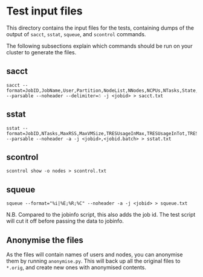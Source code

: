 # Test input files

This directory contains the input files for the tests, containing dumps of the output of `sacct`, `sstat`, `squeue`, and `scontrol` commands.

The following subsections explain which commands should be run on your cluster to generate the files.

## sacct
```
sacct --format=JobID,JobName,User,Partition,NodeList,NNodes,NCPUs,NTasks,State,Submit,Start,End,Timelimit,Elapsed,TotalCPU,CPUTime,UserCPU,SystemCPU,ReqMem,MaxRSS,MaxVMSize,ReqTRES,AllocTRES,TRESUsageInMax,TRESUsageInTot,TRESUsageOutTot,MaxDiskRead,MaxDiskWrite,MaxRSSNode,MaxRSSTask,MaxVMSizeNode,MaxVMSizeTask,MaxDiskReadNode,MaxDiskReadTask,MaxDiskWriteNode,MaxDiskWriteTask,Comment --parsable --noheader --delimiter=☃ -j <jobid> > sacct.txt
```

## sstat
```
sstat --format=JobID,NTasks,MaxRSS,MaxVMSize,TRESUsageInMax,TRESUsageInTot,TRESUsageOutTot,MaxDiskRead,MaxDiskWrite,MaxRSSNode,MaxRSSTask,MaxVMSizeNode,MaxVMSizeTask,MaxDiskReadNode,MaxDiskReadTask,MaxDiskWriteNode,MaxDiskWriteTask --parsable --noheader -a -j <jobid>,<jobid.batch> > sstat.txt
```

## scontrol
```
scontrol show -o nodes > scontrol.txt
```

## squeue
```
squeue --format="%i|%E;%R;%C" --noheader -a -j <jobid> > squeue.txt
```
N.B. Compared to the jobinfo script, this also adds the job id. The test script will cut it off before passing the data to jobinfo.

## Anonymise the files
As the files will contain names of users and nodes, you can anonymise them by running `anonymise.py`.
This will back up all the original files to `*.orig`, and create new ones with anonymised contents.
